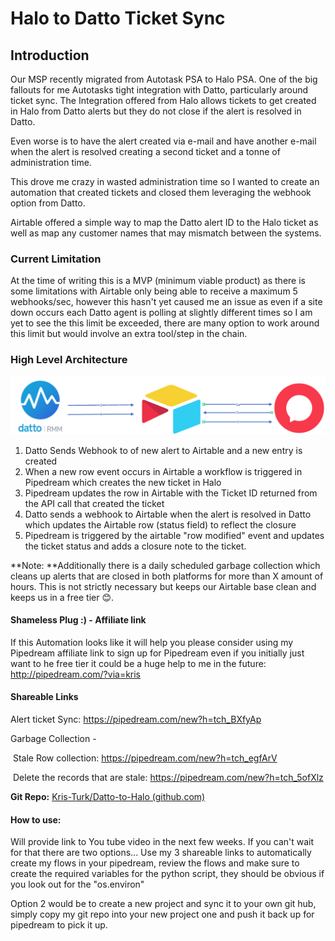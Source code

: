 # Halo to Datto Ticket Sync

## Introduction

Our MSP recently migrated from Autotask PSA to Halo PSA. One of the big fallouts for me Autotasks tight integration with Datto, particularly around ticket sync. The Integration offered from Halo allows tickets to get created in Halo from Datto alerts but they do not close if the alert is resolved in Datto.

Even worse is to have the alert created via e-mail and have another e-mail when the alert is resolved creating a second ticket and a tonne of administration time.

This drove me crazy in wasted administration time so I wanted to create an automation that created tickets and closed them leveraging the webhook option from Datto.

Airtable offered a simple way to map the Datto alert ID to the Halo ticket as well as map any customer names that may mismatch between the systems. 

### Current Limitation

At the time of writing this is a MVP (minimum viable product) as there is some limitations with Airtable only being able to receive a maximum 5 webhooks/sec, however this hasn't yet caused me an issue as even if a site down occurs each Datto agent is polling at slightly different times so I am yet to see the this limit be exceeded, there are many option to work around this limit but would involve an extra tool/step in the chain.

### High Level Architecture

![Dato-to-halo-image](./img/Datto-to-halo.png)

1. Datto Sends Webhook to of new alert to Airtable and a new entry is created
2. When a new row event occurs in Airtable a workflow is triggered in Pipedream which creates the new ticket in Halo
3. Pipedream updates the row in Airtable with the Ticket ID returned from the API call that created the ticket
4. Datto sends a webhook to Airtable when the alert is resolved in Datto which updates the Airtable row (status field) to reflect the closure
5. Pipedream is triggered by the airtable "row modified" event and updates the ticket status and adds a closure note to the ticket.



**Note: **Additionally there is a daily scheduled garbage collection which cleans up alerts that are closed in both platforms for more than X amount of hours. This is not strictly necessary but keeps our Airtable base clean and keeps us in a free tier 😊.



#### Shameless Plug :) - Affiliate link

If this Automation looks like it will help you please consider using my Pipedream affiliate link to sign up for Pipedream even if you initially just want to he free tier it could be a huge help to me in the future: http://pipedream.com/?via=kris

#### Shareable Links

Alert ticket Sync: https://pipedream.com/new?h=tch_BXfyAp

Garbage Collection - 

​	Stale Row collection: https://pipedream.com/new?h=tch_egfArV

​	Delete the records that are stale: https://pipedream.com/new?h=tch_5ofXlz

**Git Repo:** [Kris-Turk/Datto-to-Halo (github.com)](https://github.com/Kris-Turk/Datto-to-Halo/)



#### How to use:

Will provide link to You tube video in the next few weeks. If you can't wait for that there are two options... Use my 3 shareable links to automatically create my flows in your pipedream, review the flows and make sure to create the required variables for the python script, they should be obvious if you look out for the "os.environ"

Option 2 would be to create a new project and sync it to your own git hub, simply copy my git repo into your new project one and push it back up for pipedream to pick it up.
